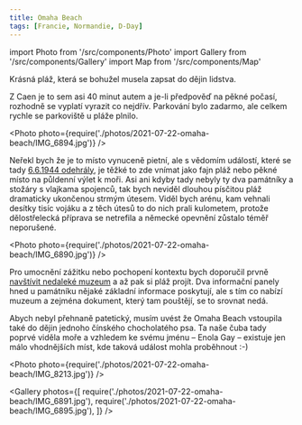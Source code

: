 ```yaml
---
title: Omaha Beach
tags: [Francie, Normandie, D-Day]
---
```


import Photo from '/src/components/Photo'
import Gallery from '/src/components/Gallery'
import Map from '/src/components/Map'

Krásná pláž, která se bohužel musela zapsat do dějin lidstva.

<!-- truncate -->

Z Caen je to sem asi 40 minut autem a je-li předpověď na pěkné počasí, rozhodně se vyplatí vyrazit co nejdřív. Parkování bylo zadarmo, ale celkem rychle se parkoviště u pláže plnilo.

<Photo photo={require('./photos/2021-07-22-omaha-beach/IMG_6894.jpg')} />

Neřekl bych že je to místo vynuceně pietní, ale s vědomím událostí, které se tady [6.6.1944 odehrály](https://cs.wikipedia.org/wiki/Vylod%C4%9Bn%C3%AD_v_Normandii), je těžké to zde vnímat jako fajn pláž nebo pěkné místo na půldenní výlet k moři. Asi ani kdyby tady nebyly ty dva památníky a stožáry s vlajkama spojenců, tak bych neviděl dlouhou písčitou pláž dramaticky ukončenou strmým útesem. Viděl bych arénu, kam vehnali desítky tisíc vojáku a z těch útesů to do nich prali kulometem, protože dělostřelecká příprava se netrefila a německé opevnění zůstalo téměř neporušené.

<Photo photo={require('./photos/2021-07-22-omaha-beach/IMG_6890.jpg')} />

Pro umocnění zážitku nebo pochopení kontextu bych doporučil prvně [navštívit nedaleké muzeum](/2021/07/22/omaha-beach-museum) a až pak si pláž projít. Dva informační panely hned u památníku nějaké základní informace poskytují, ale s tím co nabízí muzeum a zejména dokument, který tam pouštějí, se to srovnat nedá.

Abych nebyl přehnaně patetický, musím uvést že Omaha Beach vstoupila také do dějin jednoho čínského chocholatého psa. Ta naše čuba tady poprvé viděla moře a vzhledem ke svému jménu &ndash;&nbsp;Enola Gay &ndash;&nbsp;existuje jen málo vhodnějších míst, kde taková událost mohla proběhnout :-)

<Photo photo={require('./photos/2021-07-22-omaha-beach/IMG_8213.jpg')} />

<Gallery photos={[
require('./photos/2021-07-22-omaha-beach/IMG_6891.jpg'),
require('./photos/2021-07-22-omaha-beach/IMG_6895.jpg'),
]} />

<Map src="https://www.google.com/maps/embed?pb=!1m18!1m12!1m3!1d10392.074207400734!2d-0.87967673826405!3d49.370721927181584!2m3!1f0!2f0!3f0!3m2!1i1024!2i768!4f13.1!3m3!1m2!1s0x480b0807c0401893%3A0x8ba2db850af9b195!2sOmaha%20Beach%20Memorial!5e0!3m2!1sen!2scz!4v1628977697400!5m2!1sen!2scz" />
